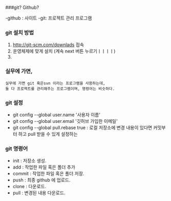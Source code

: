 ###git? Github?

-github : 사이트
-git: 프로젝트 관리 프로그램

### git 설치 방법
1. http://git-scm.com/downlads 접속
2. 운영체제에 맞게 설치 (계속  next 버튼 누르기ㅣㅣㅣㅣ)
3.


### 실무에 가면,
    실무에 가면 git 혹은svn 이라는 프로그램을 사용하는데,
    둘 다 프로젝트를 관리해주는 프로그램이며, 명령어는 비슷하다.

### git 설정
 - git config --global user.name '사용자 이름'
 - git config --global user.email '깃허브 가입한 이메일' 
 - git config --global pull.rebase true : 로컬 저장소에 변경 내용이 있다면 커밋부터 하고 pull 받을 수 있게 설정하는 

### git 명령어
 - init : 저장소 생성.
 - add : 작업한 파일 혹은 폴더 추가
 - commit : 작업한 파일 혹은 폴더 저장.
 - push : 최종 github 에 업로드.
 - clone : 다운로드.
 - pull : 변경된 내용 다운로드.
 
